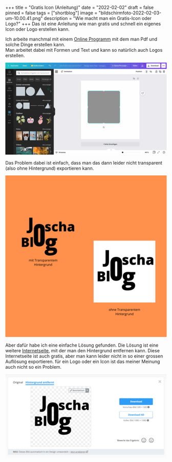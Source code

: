 +++
title = "Gratis Icon (Anleitung)"
date = "2022-02-02"
draft = false
pinned = false
tags = ["shortblog"]
image = "bildschirmfoto-2022-02-03-um-10.00.41.png"
description = "Wie macht man ein Gratis-Icon oder Logo?"
+++
Das ist eine Anleitung wie man gratis und schnell ein eigenes Icon oder Logo erstellen kann.

Ich arbeite manchmal mit einem [Online Programm](https://www.canva.com/) mit dem man Pdf und solche Dinge erstellen kann.\
Man arbeitet dabei mit Formen und Text und kann so natürlich auch Logos erstellen. 

![](bild-eins-blog.jpg)

Das Problem dabei ist einfach, dass man das dann leider nicht transparent (also ohne Hintergrund) exportieren kann.

![](mit-dransparentem-hintergrund.png)

Aber dafür habe ich eine einfache Lösung gefunden. Die Lösung ist eine weitere [Internetseite](https://www.remove.bg/de), mit der man den Hintergrund entfernen kann. Diese Internetseite ist auch gratis, aber man kann leider nicht in so einer grossen Auflösung exportieren. für ein Logo oder ein Icon ist das meiner Meinung auch nicht so ein Problem.

![](klein-blog.jpg)